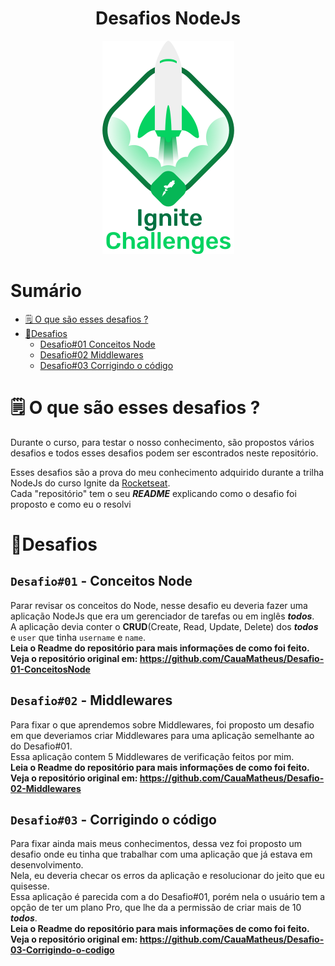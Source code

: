 <h1 align="center">Desafios NodeJs</h1>
<p align="center">
<img src="./images/logo.png">
</p>

# Sumário
- [🗒️ O que são esses desafios ?](#%EF%B8%8F-o-que-são-esses-desafios-)
- [🧗Desafios](#desafios)
  - [Desafio#01 Conceitos Node](#desafio01---conceitos-node)
  - [Desafio#02 Middlewares](#desafio02---middlewares)
  - [Desafio#03 Corrigindo o código](#desafio03---corrigindo-o-código)


# 🗒️ O que são esses desafios ?
Durante o curso, para testar o nosso conhecimento, são propostos vários desafios e todos esses desafios podem ser escontrados neste repositório.

Esses desafios são a prova do meu conhecimento adquirido durante a trilha NodeJs do curso Ignite da [Rocketseat](https://rocketseat.com.br/). <br/>
Cada "repositório" tem o seu ***README*** explicando como o desafio foi proposto e como eu o resolvi

# 🧗Desafios
## `Desafio#01` - Conceitos Node
Parar revisar os conceitos do Node, nesse desafio eu deveria fazer uma aplicação NodeJs que era um gerenciador de tarefas ou em inglês ***todos***.<br/>
A aplicação devia conter o **CRUD**(Create, Read, Update, Delete) dos ***todos*** e `user` que tinha `username` e `name`.<br/>
**Leia o Readme do repositório para mais informações de como foi feito.** <br/>
**Veja o repositório original em: https://github.com/CauaMatheus/Desafio-01-ConceitosNode** 

## `Desafio#02` - Middlewares
Para fixar o que aprendemos sobre Middlewares, foi proposto um desafio em que deveriamos criar Middlewares para uma aplicação semelhante ao do Desafio#01.<br/>
Essa aplicação contem 5 Middlewares de verificação feitos por mim.<br/>
**Leia o Readme do repositório para mais informações de como foi feito.** <br/>
**Veja o repositório original em: https://github.com/CauaMatheus/Desafio-02-Middlewares**

## `Desafio#03` - Corrigindo o código
Para fixar ainda mais meus conhecimentos, dessa vez foi proposto um desafio onde eu tinha que trabalhar com uma aplicação que já estava em desenvolvimento. <br/>
Nela, eu deveria checar os erros da aplicação e resolucionar do jeito que eu quisesse.<br/>
Essa aplicação é parecida com a do Desafio#01, porém nela o usuário tem a opção de ter um plano Pro, que lhe da a permissão de criar mais de 10 ***todos***.<br/>
**Leia o Readme do repositório para mais informações de como foi feito.** <br/>
**Veja o repositório original em: https://github.com/CauaMatheus/Desafio-03-Corrigindo-o-codigo**